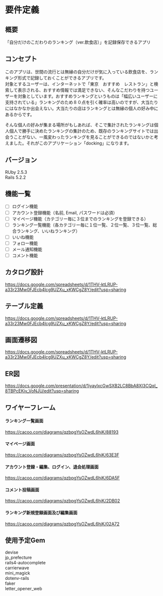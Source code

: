 # 要件定義
## 概要
「自分だけのこだわりのランキング（ver.飲食店）」を記録保存できるアプリ
## コンセプト
このアプリは、世間の流行とは無縁の自分だけが気に入っている飲食店を、ランキング形式で記録しておくことができるアプリです。  
対象とするユーザーは、インターネットで「東京　おすすめ　レストラン」と検索して表示される、おすすめ情報では満足できない、そんなこだわりを持つユーザーを対象としています。おすすめランキングというものは「幅広いユーザーに支持されている」ランキングのため８０点を引く確率は高いのですが、大当たりにはなかなか出会えない。大当たりの店はランキングとは無縁の個人の好み中にあるからです。

そんな個人の好みが集まる場所がもしあれば、そこで集計されたランキングは個人個人で勝手に決めたランキングの集計のため、既存のランキングサイトでは出会うことがない、一風変わったランキングを見ることができるのではないかと考えました。それがこのアプリケーション「docking」になります。
## バージョン
RUby 2.5.3  
Rails 5.2.2
## 機能一覧
- [ ] ログイン機能  
- [ ] アカウント登録機能（名前, Email, パスワードは必須）  
- [ ] マイページ機能（カテゴリー毎に３位までのランキングを登録できる）  
- [ ] ランキング一覧機能（各カテゴリー毎に１位一覧、２位一覧、３位一覧、総合ランキング、いいねランキング）   
- [ ] いいね機能  
- [ ] フォロー機能  
- [ ] メール通知機能  
- [ ] コメント機能
## カタログ設計
https://docs.google.com/spreadsheets/d/1THV-ktLRUP-a33r23Mw0FJEcb4lcg9UZXu_xKWCgZ8Y/edit?usp=sharing
## テーブル定義
https://docs.google.com/spreadsheets/d/1THV-ktLRUP-a33r23Mw0FJEcb4lcg9UZXu_xKWCgZ8Y/edit?usp=sharing
## 画面遷移図
https://docs.google.com/spreadsheets/d/1THV-ktLRUP-a33r23Mw0FJEcb4lcg9UZXu_xKWCgZ8Y/edit?usp=sharing
## ER図
https://docs.google.com/presentation/d/1iyaylxcGwSXB2LC8BbA8XI3CQqI_8TBPcEKiv_VoNJU/edit?usp=sharing
## ワイヤーフレーム
#### ランキング一覧画面
https://cacoo.com/diagrams/qzbpgYsOZwdL6hjK/88193
#### マイページ画面
https://cacoo.com/diagrams/qzbpgYsOZwdL6hjK/63E3F
#### アカウント登録・編集、ログイン、退会処理画面
https://cacoo.com/diagrams/qzbpgYsOZwdL6hjK/6DA5F
#### コメント投稿画面
https://cacoo.com/diagrams/qzbpgYsOZwdL6hjK/2DB02
#### ランキング新規登録画面及び編集画面
https://cacoo.com/diagrams/qzbpgYsOZwdL6hjK/02A72
## 使用予定Gem
devise  
jp_prefecture  
rails4-autocomplete  
carrierwave  
mini_magick  
dotenv-rails  
faker  
letter_opener_web

